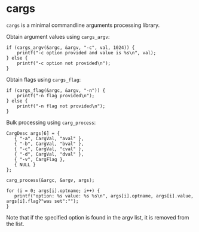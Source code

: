 # cargs

`cargs` is a minimal commandline arguments processing library. 

Obtain argument values using  `cargs_argv`:

	if (cargs_argv(&argc, &argv, "-c", val, 1024)) {
		printf("-c option provided and value is %s\n", val);
	} else {
		printf("-c option not provided\n");
	}

Obtain flags using `cargs_flag`:

	if (cargs_flag(&argc, &argv, "-n")) {
		printf("-n flag provided\n");
	} else {
		printf("-n flag not provided\n");
	}

Bulk processing using `carg_process`:

	CargDesc args[6] = {
	   { "-a", CargVal, "aval" },
	   { "-b", CargVal, "bval" },
	   { "-c", CargVal, "cval" },
	   { "-d", CargVal, "dval" },
	   { "-v", CargFlag },
	   { NULL }
	};
	
	carg_process(&argc, &argv, args);
	
	for (i = 0; args[i].optname; i++) {
	   printf("option: %s value: %s %s\n", args[i].optname, args[i].value, args[i].flag?"was set":"");
	}

Note that if the specified option is found in the argv list, it is removed
from the list. 

